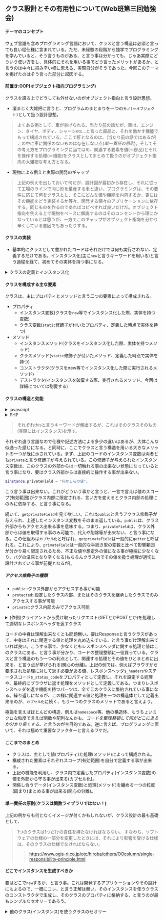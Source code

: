 ## クラス設計とその有用性について(Web班第三回勉強会)

#### テーマのコンセプト
ウェブ言語も含めプログラミング言語において、クラスと言う構造は必須と言っても良い程仕様に含まれている。ただ、未経験の段階から独学でプログラミングを学んでいると、そう言うものがある、と言う事は分かっても、じゃあ実際にどういう使い方をし、具体的にそれを用いる事でどう言ったメリットがあるか、と言うのは中々に掴み辛い様に思える、実際自分がそうであった。今回このテーマを掲げたのはそう言った部分に起因する。

#### 前置き:OOP(オブジェクト指向プログラミング)
クラスを語る上でどうしても外せないのがオブジェクト指向と言う設計思想。
- 凄まじく大雑把に言うと、プログラムのまとまりを一つの`モノ(＝オブジェクト)`として扱う設計思想。
> よくある例として、車が挙げられる。当たり前の話だが、車は、エンジン、タイヤ、ボディ、シャーシetc...と言った部品と、それを動かす機能でもって構成されている。ここで肝となるのは、(当たり前の話ではあるが)この中に車に関係のないものは存在しない点(<em>単一責任の原則</em>)。そしてその考え方をプログラミングに当てはめ、関連する要素を値(＝部品)とそれを操作する処理(＝機能)をクラスとしてまとめて扱うのがオブジェクト指向の大雑把な考え方となる。

- 現物による例えと実際の開発のギャップ
> 上記の例えを出しておいて何だが、設計図が最初から存在し、それに従って工場のラインで同じ形を量産する車と違い、プログラミングは、その要件に応じて何をクラスとし、そこにどんな値や機能を内包するか、更にはその機能をどう実装するか等々、開発する個々のアプリケーションに依存する。同じものを作るのであればコピペすれば良いだけだ。オブジェクト指向を例える上で現物をベースに解説するのはそのコンセントから理にかなっているとは思うが、一方でこのギャップがオブジェクト指向を分かり辛くしている要因でもあったりする。

#### クラスの実装
- 基本的にクラスとして書かれたコードはそれだけでは何も実行されない、定義するだけである。インスタンス化(主に`new`と言うキーワードを用いる)と言う過程を経て、初めてその実体を持つ事になる。

<details>
<summary>クラスの定義とインスタンス化</summary>
  
```php
class SomeClass{
  // 内には主に値(プロパティ)、処理(メソッド)と言ったものが定義される。
}

/* インスタンス化、この`$instance`がクラスの実体となる */
$instance = new SomeClass();
```

</details>

#### クラスを構成する主な要素
クラスは、主にプロパティとメソッドと言う二つの要素によって構成される。

- プロパティ
  - インスタンス変数(クラスを`new`等でインスタンス化した際、実体を持つ変数)
  - クラス変数(`static`修飾子が付いたプロパティ、定義した時点で実体を持つ)
- メソッド
  - インスタンスメソッド(クラスをインスタンス化した際、実体を持つメソッド)
  - クラスメソッド(`static`修飾子が付いたメソッド、定義した時点で実体を持つ)
  - コンストラクタ(クラスをnew等でインスタンス化した際に実行されるメソッド)
  - デストラクタ(インスタンスを破棄する際、実行されるメソッド。今回は詳細については割愛する)


#### クラスの構造と効能
<details>
<summary>javascript</summary>

```javascript
class ClassWithPrivateField {
  #privateField; /* インスタンス変数 */
  
  /* コンストラクタ、newでインスタンス化する際にコレが実行される */
  constructor(params) {
    this.#privateField = params;
  }
  
   /* インスタンスメソッド */
   hogehoge_method() {}
   
   /* インスタンス変数を取得するメソッド(getterと呼ばれる) */
   getprivateField(){ return this.#privateField; }
}

const instance = new ClassWithPrivateField("コンストラクタに渡す値");
/* インスタンスメソッドの実行 */
instance.hogehoge_method();
instance.getprivateField(); /* コンストラクタで代入された「コンストラクタに渡す値」が取得される */
```
</details>

<details>
<summary>PHP</summary>

```php
class ClassWithPrivateField
{
    private $privateField; /* インスタンス変数 */

    /* コンストラクタ、newでインスタンス化する際、実行される */
    public function __construct($params)
    {
        $this->privateField = $params;
    }
    
    /* インスタンスメソッド */
    protected function hogehoge_method() : bool{}
    
    /* インスタンス変数を取得するメソッド */
    public function getprivateField() { return $this->privateField; }
}

$instance = new ClassWithPrivateField("コンストラクタに渡す値");
/* インスタンスメソッドの実行 */
$instance.hogehoge_method();
$instance.getprivateField(); /* コンストラクタで代入された「コンストラクタに渡す値」が取得される */
```
</details>

> それぞれthisと言うキーワードが頻出するが、これはそのクラスそのもの(実際にはインスタンス)を示す。
  
それぞれ違う言語なので仕様や記述方法による多少の違いはあるが、大体こんな似通った感じになる。と同時に、ここでクラスと言う構造を用いる大きなメリットの一つが既に示されている。まず、上記のコードのインスタンス変数は両者とも`private`と言う修飾子が与えられている。この修飾子が与えられたインスタンス変数は、このクラスの外部からは一切触れる事の出来ない状態になっていると言う事になり、要はクラス外部からは直接的に操作する事が出来ない。

```php
$instance.privateField = "何かしらの値";
```

こう言う事は出来ない。これがどういう事かと言うと、一言で言えば値のスコープ(有効範囲)がクラス内部に限定される、言い方を変えるとクラス内部の処理にのみに依存する、と言う事になる。

続いて、`getprivateField`を見て欲しい。これは`public`と言うアクセス修飾子が与えられ、上述したインスタンス変数をそのまま返している。`public`は、クラス外部からもアクセス出来る事を意味する。つまり、`privateField`は、クラス外部からは値を取得する事のみ可能で、代入や削除等が出来ない、と言う事になる。この仕組みは`カプセル化`と呼ばれ、`getprivateField`は一般的に`getter`と呼ばれる。これにより、`privateField`は一般的な手続き型の変数と比べて影響範囲が分かり易く限定されるため、不正な値や想定外の値になる事が極端に少なくなり、バグの温床となり辛くなる(もちろんクラス内でその値を扱う処理が適切に設計されている事が前提となるが)。

##### アクセス修飾子の種類

- `public`::クラス外部からアクセスする事が可能
- `protected`::設定したクラス内部、またはそのクラスを継承したクラスでのみアクセスする事が可能
- `private`::クラス内部のみでアクセス可能

<details>
<summary>(作例)クライアントから受け取ったリクエスト(GETとかPOSTとか)を処理して適切なレスポンスヘッダを返すクラス</summary>

```php
class Response
{

    protected
        $_headers,
        $_headers_sent,
        $_protocol,
        $_status_code,
        $_status_text;

    /**
     * 
     */
    public function __construct()
    {
        $this->_status_code = 200;
        $this->_status_text = "OK";
        $this->_protocol = isset($_SERVER["SERVER_PROTOCOL"]) ? $_SERVER["SERVER_PROTOCOL"] : "HTTP/1.1";
        $this->_headers = (array) function_exists("apache_response_headers") ? apache_response_headers() : [];
        /* $this->_headers_sent = (bool) function_exists("headers_sent") && headers_sent(); */
    }

    /**
     * 設定されたステータスコードとヘッダを送信する
     * @param array $headers
     * @param type $status_code
     * @param type $status_text
     * @throws HeaderAlreadySentException
     */
    public function send(array $headers = [], $status_code = null, $status_text = null)
    {
        if ($this->_headers_sent)
            throw new HeaderAlreadySentException("Headers already sent,cant send headers");
        $this->_headers = array_merge($this->_headers, $headers);
        $this->_status_code = !is_null($status_code) ? $status_code : $this->_status_code;
        $this->_status_text = !is_null($status_text) ? $status_text : $this->_status_text;

        function_exists("http_response_code") ?
            http_response_code($this->_status_code) :
            header($this->_protocol . " " . $this->_status_code . " " . $this->_status_text);
        function_exists("header_register_callback") ? header_register_callback(function () {
            array_map(function ($name, $value) {
                header($name . ": " . $value);
            }, array_keys($this->_headers), array_values($this->_headers));
        }) : array_map(function ($name, $value) {
            header($name . ": " . $value);
        }, array_keys($this->_headers), array_values($this->_headers));
        $this->_headers_sent = true;
    }

    /**
     * 
     * @return bool
     */
    public function isHeadersSent()
    {
        return (bool) $this->_headers_sent;
    }

    /**
     * 
     * @param type $name
     * @param type $value
     * @throws HeaderAlreadySentException
     */
    public function setHeader($name, $value)
    {
        if ($this->isHeadersSent())
            throw new Exception("Headers already sent,can not set headers");
        $this->_headers[$name] = $value;
    }

    /**
     * 
     * @param array $headers
     * @return array
     */
    public function setHeaders(array $headers)
    {
        return array_map([$this, rtrim(__FUNCTION__, "s")], array_keys($headers), array_values($headers));
    }

    /**
     * 
     * @param type $code
     * @param type $text
     */
    public function setStatusCode($code = 200, $text = "")
    {
        $this->_status_code = (int) $code;
        $this->_status_text = (string) $text;
    }

    /**
     * 
     * @param type $name
     * @throws Exception
     */
    public function removeHeader($name)
    {
        if ($this->isHeadersSent())
            throw new Exception("Headers already sent,can not set headers");
        if (array_key_exists($name, $this->_headers))
            unset($this->_headers[$name]);
        if (function_exists("header_remove"))
            header_remove($name);
    }

    /**
     * 
     * @return type
     */
    public function getHeaders()
    {
        return (array) $this->_headers;
    }

    /**
     * 
     * @param type $name
     * @return type
     */
    public function getHeader($name)
    {
        return array_key_exists($name, $this->_headers) ? $this->_headers[$name] : null;
    }
}

```
  
</details>

コードの中身は理解出来なくとも問題無い。要はResponseと言うクラスがあって、中身はそれに関連する値と処理を丸め込んでいる、と言う事だけ理解出来ていれば良い。こうする事で、少なくともレスポンスヘッダに関する処理と値はこのクラスにある、と言う事が分かり、コードの整理整頓に一役買っている。クラスと言う構造のもう一つの利点として、関連する処理とその値をひとまとめに出来る、と言う点が挙げられる(関心の分離)。上記の例では、例えばブラウザから要求された処理に対して返す必要がある値、レスポンスヘッダ`$_headers`やステータスコード`$_status_code`をプロパティとして定義し、それを設定する処理や、最終的にブラウザに返す処理をメソッドとして定義してある。つまりレスポンスヘッダを返す機能を持つパーツは、全てこのクラスに集約されている事になる。繰り返しになるが、この様に関連する値と処理を一つの構造体として定義出来るのが、`カプセル化`に続く、もう一つのクラスのメリットであると言えよう。

極論を言えばほとんどの構造、例えば`namespace`等、他の構造体、もうちょいミクロな粒度で言えば関数や配列なんかも、<em>コードを整理整頓して何がどこにあるか分かり易くする</em>、と言うのが主目的である。逆に言えば、プログラミングに置いて、それは極めて重要なファクターと言えるワケだ。


#### ここまでのまとめ
- クラスは、主として値(プロパティ)と処理(メソッド)によって構成される。
- 構成された要素はそれぞれスコープ(有効範囲)を自分で定義する事が出来る。
- 上記の機能を利用し、クラス内で定義したプロパティ(インスタンス変数)の値を外部から守る事が出来る(カプセル化)。
- 関係し合うデータ(インスタンス変数)と処理(メソッド)を纏める一つの粒度(固まり)まとめる事が出来る(関心の分離)。

#### 単一責任の原則(クラスは関数ライブラリではない！)
上記の例からも何となくイメージが付くかもしれないが、クラス設計の最も基礎として、

> 1つのクラスは1つだけの責任を持たなければならない。
> すなわち、ソフトウェアの仕様の一部分を変更したときには、それにより影響を受ける仕様は、そのクラスの仕様でなければならない。
>> https://www.ogis-ri.co.jp/otc/hiroba/others/OOcolumn/single-responsibility-principle.html

#### どこでインスタンスを生成すべきか
要はどこで`new`するか、と言う事。これは開発するアプリケーションやその設計にもよるので、一概にコレ、と言う正解は無い。そのインスタンスを使うクラスのコンストラクタで生成し、そのクラスのプロパティに格納する、と言うのが最もシンプルなセオリーであろう。

<details>
<summary>他のクラス(インスタンス)を使うクラスのセオリー</summary>
  
```php
class SampleUseInstance
{
    private $_someInstance; /* インスタンスを格納するプロパティ */

    /* コンストラクタでこのクラスで使うクラスのインスタンスを生成し、プロパティに格納している */
    public function __construct($params)
    {
        $this->__someInstance = new SomeClass();
    }
    
```

```javascript
class SampleUseInstance {
  #someInstance; /* インスタンスを格納するプロパティ */
  
  /* コンストラクタでこのクラスで使うクラスのインスタンスを生成し、プロパティに格納している */
  constructor() {
    this.#someInstance = new SomeClass();
  }

}

```

</details>
